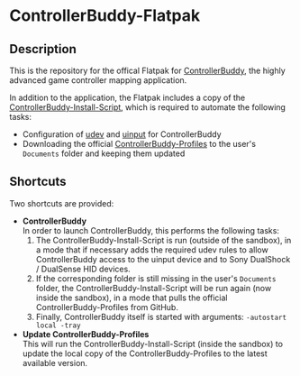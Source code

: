 # ControllerBuddy-Flatpak

## Description

This is the repository for the offical Flatpak for [ControllerBuddy](https://controllerbuddy.org), the highly advanced game controller mapping application.

In addition to the application, the Flatpak includes a copy of the [ControllerBuddy-Install-Script](https://github.com/bwRavencl/ControllerBuddy-Install-Script), which is required to automate the following tasks:

- Configuration of [udev](https://www.freedesktop.org/software/systemd/man/udev.html) and [uinput](https://www.kernel.org/doc/html/latest/input/uinput.html) for ControllerBuddy
- Downloading the official [ControllerBuddy-Profiles](https://github.com/bwRavencl/ControllerBuddy-Profiles) to the user's `Documents` folder and keeping them updated

## Shortcuts

Two shortcuts are provided:

- **ControllerBuddy**  
  In order to launch ControllerBuddy, this performs the following tasks:
  1. The ControllerBuddy-Install-Script is run (outside of the sandbox), in a mode that if necessary adds the required udev rules to allow ControllerBuddy access to the uinput device and to Sony DualShock / DualSense HID devices.
  2. If the corresponding folder is still missing in the user's `Documents` folder, the ControllerBuddy-Install-Script will be run again (now inside the sandbox), in a mode that pulls the official ControllerBuddy-Profiles from GitHub.
  3. Finally, ControllerBuddy itself is started with arguments: `-autostart local -tray`
- **Update ControllerBuddy-Profiles**  
  This will run the ControllerBuddy-Install-Script (inside the sandbox) to update the local copy of the ControllerBuddy-Profiles to the latest available version.
